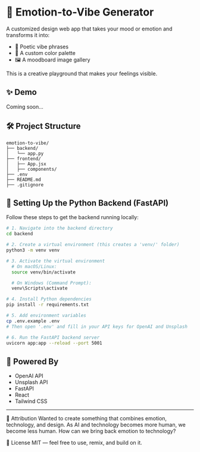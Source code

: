# 🎨 Emotion-to-Vibe Generator

A customized design web app that takes your mood or emotion and transforms it into:

- 💬 Poetic vibe phrases  
- 🎨 A custom color palette  
- 🖼️ A moodboard image gallery  

This is a creative playground that makes your feelings visible.

## ✨ Demo
Coming soon...

## 🛠️ Project Structure
```text
emotion-to-vibe/
├── backend/
│   └── app.py
├── frontend/
│   ├── App.jsx
│   ├── components/
├── .env
├── README.md
├── .gitignore
```

## 🐍 Setting Up the Python Backend (FastAPI)

Follow these steps to get the backend running locally:

```bash
# 1. Navigate into the backend directory
cd backend

# 2. Create a virtual environment (this creates a 'venv/' folder)
python3 -m venv venv

# 3. Activate the virtual environment
  # On macOS/Linux:
  source venv/bin/activate

  # On Windows (Command Prompt):
  venv\Scripts\activate

# 4. Install Python dependencies
pip install -r requirements.txt

# 5. Add environment variables
cp .env.example .env
# Then open '.env' and fill in your API keys for OpenAI and Unsplash

# 6. Run the FastAPI backend server
uvicorn app:app --reload --port 5001
```

## 🧠 Powered By
- OpenAI API
- Unsplash API
- FastAPI
- React
- Tailwind CSS

---

🤍 Attribution
Wanted to create something that combines emotion, technology, and design. 
As AI and technology becomes more human, we become less human. How can we bring back emotion to technology?

📜 License
MIT — feel free to use, remix, and build on it.
